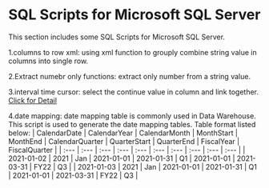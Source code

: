 # SQL Scripts for Microsoft SQL Server
This section includes some SQL Scripts for Microsoft SQL Server.

1.columns to row xml: using xml function to grouply combine string value in columns into single row.

2.Extract numebr only functions: extract only number from a string value.

3.interval time cursor: select the continue value in column and link together. [Click for Detail](https://github.com/malcolmyang25/ms_sql_script/blob/main/interval_time_cursor.md)  

4.date mapping: date mapping table is commonly used in Data Warehouse. This script is used to generate the date mapping tables.
Table format listed below:
| CalendarDate | CalendarYear | CalendarMonth | MonthStart | MonthEnd | CalendarQuarter | QuarterStart | QuarterEnd | FiscalYear | FiscalQuarter |
| :--- | :--- | :--- | :--- | :--- | :--- | :--- | :--- | :--- | :--- |
| 2021-01-02 | 2021 | Jan | 2021-01-01 | 2021-01-31 | Q1 | 2021-01-01 | 2021-03-31 | FY22 | Q3 |
| 2021-01-03 | 2021 | Jan | 2021-01-01 | 2021-01-31 | Q1 | 2021-01-01 | 2021-03-31 | FY22 | Q3 |

